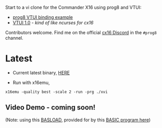 Start to a vi clone for the Commander X16 using prog8 and VTUI:

- [prog8 VTUI binding example](https://github.com/irmen/prog8/blob/master/examples/cx16/vtui/testvtui.p8)
- [VTUI 1.0](https://github.com/JimmyDansbo/VTUIlib) - _kind of like ncurses for cx16_

Contributors welcome. Find me on the official [cx16 Discord](https://www.commanderx16.com/) in the `#prog8` channel.

# Latest

* Current latest binary, [HERE](https://github.com/oodler577/XVI/raw/master/XVI)

* Run with x16emu,

```
x16emu -quality best -scale 2 -run -prg ./xvi
```
## Video Demo - coming soon!

(Note: using this [BASLOAD](https://github.com/oodler577/XVI/raw/master/BASLOAD), provided for by this [BASIC program here](https://github.com/oodler577/XVI/blob/master/src/basload.bas))
